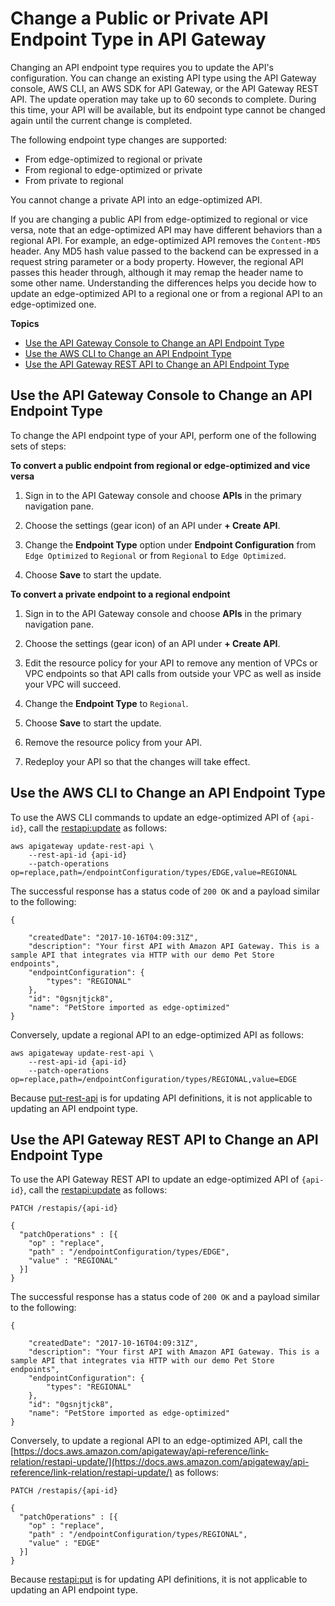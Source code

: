 # Change a Public or Private API Endpoint Type in API Gateway<a name="apigateway-api-migration"></a>

Changing an API endpoint type requires you to update the API's configuration\. You can change an existing API type using the API Gateway console, AWS CLI, an AWS SDK for API Gateway, or the API Gateway REST API\. The update operation may take up to 60 seconds to complete\. During this time, your API will be available, but its endpoint type cannot be changed again until the current change is completed\.

The following endpoint type changes are supported:
+ From edge\-optimized to regional or private
+ From regional to edge\-optimized or private
+ From private to regional

You cannot change a private API into an edge\-optimized API\.

If you are changing a public API from edge\-optimized to regional or vice versa, note that an edge\-optimized API may have different behaviors than a regional API\. For example, an edge\-optimized API removes the `Content-MD5` header\. Any MD5 hash value passed to the backend can be expressed in a request string parameter or a body property\. However, the regional API passes this header through, although it may remap the header name to some other name\. Understanding the differences helps you decide how to update an edge\-optimized API to a regional one or from a regional API to an edge\-optimized one\. 

**Topics**
+ [Use the API Gateway Console to Change an API Endpoint Type](#migrate-api-using-console)
+ [Use the AWS CLI to Change an API Endpoint Type](#migrate-api-using-aws-cli)
+ [Use the API Gateway REST API to Change an API Endpoint Type](#migrate-api-using-api-gateway-rest-api)

## Use the API Gateway Console to Change an API Endpoint Type<a name="migrate-api-using-console"></a>

To change the API endpoint type of your API, perform one of the following sets of steps:

**To convert a public endpoint from regional or edge\-optimized and vice versa**

1.  Sign in to the API Gateway console and choose **APIs** in the primary navigation pane\.

1.  Choose the settings \(gear icon\) of an API under **\+ Create API**\.

1. Change the **Endpoint Type** option under **Endpoint Configuration** from `Edge Optimized` to `Regional` or from `Regional` to `Edge Optimized`\.

1.  Choose **Save** to start the update\.

**To convert a private endpoint to a regional endpoint**

1.  Sign in to the API Gateway console and choose **APIs** in the primary navigation pane\.

1.  Choose the settings \(gear icon\) of an API under **\+ Create API**\.

1. Edit the resource policy for your API to remove any mention of VPCs or VPC endpoints so that API calls from outside your VPC as well as inside your VPC will succeed\.

1. Change the **Endpoint Type** to `Regional`\.

1. Choose **Save** to start the update\.

1. Remove the resource policy from your API\.

1. Redeploy your API so that the changes will take effect\.

## Use the AWS CLI to Change an API Endpoint Type<a name="migrate-api-using-aws-cli"></a>

 To use the AWS CLI commands to update an edge\-optimized API of `{api-id}`, call the [restapi:update](https://docs.aws.amazon.com/cli/latest/reference/apigateway/update-rest-api.html) as follows: 

```
aws apigateway update-rest-api \
    --rest-api-id {api-id} 
    --patch-operations op=replace,path=/endpointConfiguration/types/EDGE,value=REGIONAL
```

The successful response has a status code of `200 OK` and a payload similar to the following:

```
{
    
    "createdDate": "2017-10-16T04:09:31Z",
    "description": "Your first API with Amazon API Gateway. This is a sample API that integrates via HTTP with our demo Pet Store endpoints",
    "endpointConfiguration": {
        "types": "REGIONAL"
    },
    "id": "0gsnjtjck8",
    "name": "PetStore imported as edge-optimized"
}
```

Conversely, update a regional API to an edge\-optimized API as follows:

```
aws apigateway update-rest-api \
    --rest-api-id {api-id} 
    --patch-operations op=replace,path=/endpointConfiguration/types/REGIONAL,value=EDGE
```

Because [put\-rest\-api](https://docs.aws.amazon.com/cli/latest/reference/apigateway/put-rest-api.html) is for updating API definitions, it is not applicable to updating an API endpoint type\.

## Use the API Gateway REST API to Change an API Endpoint Type<a name="migrate-api-using-api-gateway-rest-api"></a>

 To use the API Gateway REST API to update an edge\-optimized API of `{api-id}`, call the [restapi:update](https://docs.aws.amazon.com/apigateway/api-reference/link-relation/restapi-update/) as follows: 

```
PATCH /restapis/{api-id}

{
  "patchOperations" : [{
    "op" : "replace",
    "path" : "/endpointConfiguration/types/EDGE",
    "value" : "REGIONAL"
  }]
}
```

The successful response has a status code of `200 OK` and a payload similar to the following:

```
{
    
    "createdDate": "2017-10-16T04:09:31Z",
    "description": "Your first API with Amazon API Gateway. This is a sample API that integrates via HTTP with our demo Pet Store endpoints",
    "endpointConfiguration": {
        "types": "REGIONAL"
    },
    "id": "0gsnjtjck8",
    "name": "PetStore imported as edge-optimized"
}
```

Conversely, to update a regional API to an edge\-optimized API, call the [https://docs.aws.amazon.com/apigateway/api-reference/link-relation/restapi-update/](https://docs.aws.amazon.com/apigateway/api-reference/link-relation/restapi-update/) as follows:

```
PATCH /restapis/{api-id}

{
  "patchOperations" : [{
    "op" : "replace",
    "path" : "/endpointConfiguration/types/REGIONAL",
    "value" : "EDGE"
  }]
}
```

Because [restapi:put](https://docs.aws.amazon.com/apigateway/api-reference/link-relation/restapi-put/) is for updating API definitions, it is not applicable to updating an API endpoint type\.